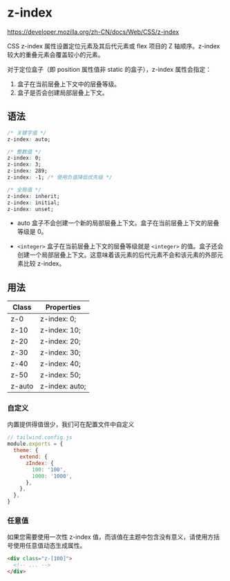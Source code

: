 # z-index

<https://developer.mozilla.org/zh-CN/docs/Web/CSS/z-index>

CSS z-index 属性设置定位元素及其后代元素或 flex 项目的 Z 轴顺序。z-index 较大的重叠元素会覆盖较小的元素。

对于定位盒子（即 position 属性值非 static 的盒子），z-index 属性会指定：

1. 盒子在当前层叠上下文中的层叠等级。
2. 盒子是否会创建局部层叠上下文。

## 语法

```css
/* 关键字值 */
z-index: auto;

/* 整数值 */
z-index: 0;
z-index: 3;
z-index: 289;
z-index: -1; /* 使用负值降低优先级 */

/* 全局值 */
z-index: inherit;
z-index: initial;
z-index: unset;
```

- auto 盒子不会创建一个新的局部层叠上下文。盒子在当前层叠上下文的层叠等级是 0。

- `<integer>` 盒子在当前层叠上下文的层叠等级就是 `<integer>` 的值。盒子还会创建一个局部层叠上下文。这意味着该元素的后代元素不会和该元素的外部元素比较 z-index。

## 用法

| Class  | Properties     |
| ------ | -------------- |
| z-0    | z-index: 0;    |
| z-10   | z-index: 10;   |
| z-20   | z-index: 20;   |
| z-30   | z-index: 30;   |
| z-40   | z-index: 40;   |
| z-50   | z-index: 50;   |
| z-auto | z-index: auto; |

### 自定义

内置提供得值很少，我们可在配置文件中自定义

```js
// tailwind.config.js
module.exports = {
  theme: {
    extend: {
      zIndex: {
        100: '100',
        1000: '1000',
      },
    },
  },
}
```

### 任意值

如果您需要使用一次性 z-index 值，而该值在主题中包含没有意义，请使用方括号使用任意值动态生成属性。

```html
<div class="z-[100]">
  <!-- ... -->
</div>
```
